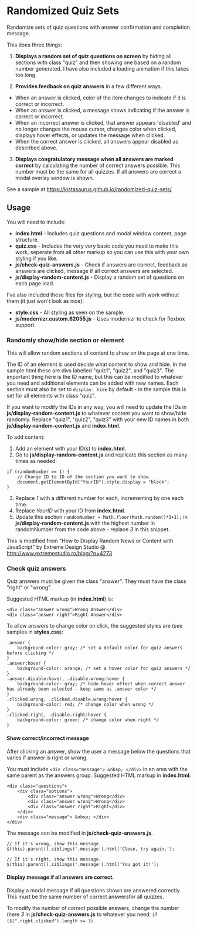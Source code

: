 # Randomized Quiz Sets
Randomize sets of quiz questions with answer confirmation and completion message.

This does three things:

1. **Displays a random set of quiz questions on screen** by hiding all sections with class "quiz" and then showing one based on a random number generated.  I have also included a loading animation if this takes too long.

2. **Provides feedback on quiz answers** in a few different ways.
  - When an answer is clicked, color of the item changes to indicate if it is correct or incorrect.
  - When an answer is clicked, a message shows indicating if the answer is correct or incorrect.
  - When an incorrect answer is clicked, that answer appears 'disabled' and no longer changes the mouse cursor, changes color when clicked, displays hover effects, or updates the message when clicked.
  - When the correct answer is clicked, all answers appear disabled as described above.

3. **Displays congratulatory message when all answers are marked correct** by calculating the number of correct answers possible.  This number must be the same for all quizzes.  If all answers are correct a modal overlay window is shown.

See a sample at https://kistasaurus.github.io/randomized-quiz-sets/

## Usage

You will need to include:

- **index.html** - Includes quiz questions and modal window content, page structure.
- **quiz.css** - Includes the very very basic code you need to make this work, seperate from all other markup so you can use this with your own styling if you like.
- **js/check-quiz-answers.js** - Check if answers are correct, feedback as answers are clicked, message if all correct answers are selected.
- **js/display-random-content.js** - Display a random set of questions on each page load.

I've also included these files for styling, but the code with work without them (it just won't look as nice):

- **style.css** - All styling as seen on the sample.
- **js/modernizr.custom.62055.js** - Uses modernizr  to check for flexbox support.

### Randomly show/hide section or element

This will allow random sections of content to show on the page at one time.

The ID of an element is used decide what content to show and hide.  In the sample html these are divs labelled "quiz1", "quiz2", and "quiz3".  The important thing here is the ID name, but this can be modified to whatever you need and additional elements can be added with new names.  Each section must also be set to `display: hide` by default - in the sample this is set for all elements with class "quiz".

If you want to modify the IDs in any way, you will need to update the IDs in **js/display-random-content.js** to whatever content you want to show/hide randomly.  Replace "quiz1", "quiz2", "quiz3" with your new ID names in both **js/display-random-content.js** and **index.html**.

To add content:

1. Add an element with your ID(s) to **index.html**.
2. Go to **js/display-random-content.js** and replicate this section as many times as needed: 
```
if (randomNumber == 1) {
	// Change ID to ID of the section you want to show.
	document.getElementById("YourID").style.display = "block"; 
}
```
3. Replace *1* with a different number for each, incrementing by one each time.
4. Replace *YourID* with your ID from **index.html**.
5. Update this section `randomNumber = Math.floor(Math.random()*3+1);` in **js/display-random-content.js** with the highest number in randomNumber from the code above - replace *3* in this snippet.

This is modified from "How to Display Random News or Content with JavaScript" by Extreme Design Studio @ http://www.extremestudio.ro/blog/?p=4273

### Check quiz answers

Quiz answers must be given the class "answer".  They must have the class "right" or "wrong".

Suggested HTML markup (in **index.html**) is: 

```
<div class="answer wrong">Wrong Answer</div>
<div class="answer right">Right Answer</div>
```

To allow answers to change color on click, the suggested styles are (see samples in **styles.css**):

```
.answer {
	background-color: gray; /* set a default color for quiz answers before clicking */
}
.answer:hover {
	background-color: orange; /* set a hover color for quiz answers */
}
.answer.disable:hover, .disable.wrong:hover {
	background-color: gray; /* hide hover effect when correct answer has already been selected - keep same as .answer color */
}
.clicked.wrong, .clicked.disable.wrong:hover {
	background-color: red; /* change color when wrong */
}
.clicked.right, .disable.right:hover {
	background-color: green; /* change color when right */
}
```

#### Show correct/incorrect message

After clicking an answer, show the user a message below the questions that varies if answer is right or wrong.

You must include `<div class="message"> &nbsp; </div>` in an area with the same parent as the answers group.  Suggested HTML markup in **index.html**:
```
<div class="questions">
	<div class="options">
		<div class="answer wrong">Wrong</div>
		<div class="answer wrong">Wrong</div>
		<div class="answer right">Right</div>
	</div>
	<div class="message"> &nbsp; </div>
</div>
```

The message can be modified in **js/check-quiz-answers.js**.

```
// If it's wrong, show this message.
$(this).parent().siblings('.message').html('Close, try again.');
```

```
// If it's right, show this message.
$(this).parent().siblings('.message').html('You got it!');
```
#### Display message if all answers are correct.

Display a modal message if all questions shown are answered correctly. This must be the same number of correct answersfor all quizzes.

To modify the number of correct possible answers, change the number (here *3* in **js/check-quiz-answers.js** to whatever you need: `if ($(".right.clicked").length >= 3)`.  
